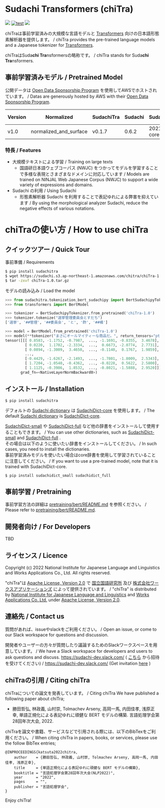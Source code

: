 # Sudachi Transformers (chiTra)

[![](https://img.shields.io/badge/python-3.6+-blue.svg)](https://www.python.org/downloads/release/python-360/)
[![test](https://github.com/WorksApplications/SudachiTra/actions/workflows/test.yaml/badge.svg)](https://github.com/WorksApplications/SudachiTra/actions/workflows/test.yaml)
[![](https://img.shields.io/github/license/WorksApplications/SudachiTra.svg)](https://github.com/WorksApplications/SudachiTra/blob/main/LICENSE)

chiTraは事前学習済みの大規模な言語モデルと [Transformers](https://github.com/huggingface/transformers) 向けの日本語形態素解析器を提供します。 / chiTra provides the pre-trained language models and a Japanese tokenizer for [Transformers](https://github.com/huggingface/transformers).

chiTraはSuda**chi Tra**nsformersの略称です。 / chiTra stands for Suda**chi Tra**nsformers.

## 事前学習済みモデル / Pretrained Model
公開データは [Open Data Sponsorship Program](https://registry.opendata.aws/sudachi/) を使用してAWSでホストされています。 / Datas are generously hosted by AWS with their [Open Data Sponsorship Program](https://registry.opendata.aws/sudachi/).

| Version | Normalized             | SudachiTra | Sudachi | SudachiDict   | Text         | Pretrained Model                                                                            |
| ------- | ---------------------- | ---------- | ------- | ------------- | ------------ | ------------------------------------------------------------------------------------------- |
| v1.0    | normalized_and_surface | v0.1.7     | 0.6.2   | 20211220-core | NWJC (148GB) | 395 MB ([tar.gz](https://sudachi.s3.ap-northeast-1.amazonaws.com/chitra/chiTra-1.0.tar.gz)) | 

### 特長 / Features
- 大規模テキストによる学習 / Training on large texts
  - 国語研日本語ウェブコーパス (NWJC) をつかってモデルを学習することで多様な表現とさまざまなドメインに対応しています /  Models are trained on NINJAL Web Japanese Corpus (NWJC) to support a wide variety of expressions and domains.
- Sudachi の利用 / Using Sudachi
  - 形態素解析器 Sudachi を利用することで表記ゆれによる弊害を抑えています / By using the morphological analyzer Sudachi, reduce the negative effects of various notations.

# chiTraの使い方 / How to use chiTra

## クイックツアー / Quick Tour
事前準備 / Requirements
```bash
$ pip install sudachitra
$ wget https://sudachi.s3.ap-northeast-1.amazonaws.com/chitra/chiTra-1.0.tar.gz
$ tar -zxvf chiTra-1.0.tar.gz
```

モデルの読み込み / Load the model
```python
>>> from sudachitra.tokenization_bert_sudachipy import BertSudachipyTokenizer
>>> from transformers import BertModel

>>> tokenizer = BertSudachipyTokenizer.from_pretrained('chiTra-1.0')
>>> tokenizer.tokenize("選挙管理委員会とすだち")
['選挙', '##管理', '##委員会', 'と', '酢', '##橘']

>>> model = BertModel.from_pretrained('chiTra-1.0')
>>> model(**tokenizer("まさにオールマイティーな商品だ。", return_tensors="pt")).last_hidden_state
tensor([[[ 0.8583, -1.1752, -0.7987,  ..., -1.1691, -0.8355,  3.4678],
         [ 0.0220,  1.1702, -2.3334,  ...,  0.6673, -2.0774,  2.7731],
         [ 0.0894, -1.3009,  3.4650,  ..., -0.1140,  0.1767,  1.9859],
         ...,
         [-0.4429, -1.6267, -2.1493,  ..., -1.7801, -1.8009,  2.5343],
         [ 1.7204, -1.0540, -0.4362,  ..., -0.0228,  0.5622,  2.5800],
         [ 1.1125, -0.3986,  1.8532,  ..., -0.8021, -1.5888,  2.9520]]],
       grad_fn=<NativeLayerNormBackward0>)
```

## インストール / Installation

```shell script
$ pip install sudachitra
```

デフォルトの [Sudachi dictionary](https://github.com/WorksApplications/SudachiDict) は [SudachiDict-core](https://pypi.org/project/SudachiDict-core/) を使用します。 / The default [Sudachi dictionary](https://github.com/WorksApplications/SudachiDict) is [SudachiDict-core](https://pypi.org/project/SudachiDict-core/).

[SudachiDict-small](https://pypi.org/project/SudachiDict-small/) や [SudachiDict-full](https://pypi.org/project/SudachiDict-full/) など他の辞書をインストールして使用することもできます。 / You can use other dictionaries, such as [SudachiDict-small](https://pypi.org/project/SudachiDict-small/) and [SudachiDict-full](https://pypi.org/project/SudachiDict-full/) .<br/>
その場合は以下のように使いたい辞書をインストールしてください。 / In such cases, you need to install the dictionaries.<br/>
事前学習済みモデルを使いたい場合はcore辞書を使用して学習されていることに注意してください。 / If you want to use a pre-trained model, note that it is trained with SudachiDict-core.

```shell script
$ pip install sudachidict_small sudachidict_full
```

## 事前学習 / Pretraining

事前学習方法の詳細は [pretraining/bert/README.md](https://github.com/WorksApplications/SudachiTra/tree/main/pretraining/bert) を参照ください。 / Please refer to [pretraining/bert/README.md](https://github.com/WorksApplications/SudachiTra/tree/main/pretraining/bert).


## 開発者向け / For Developers
TBD

## ライセンス / Licence

Copyright (c) 2022 National Institute for Japanese Language and Linguistics and Works Applications Co., Ltd. All rights reserved.

"chiTra"は [Apache License, Version 2.0](https://www.apache.org/licenses/LICENSE-2.0) で [国立国語研究所](https://www.ninjal.ac.jp/) 及び [株式会社ワークスアプリケーションズ](https://www.worksap.co.jp/) によって提供されています。 / "chiTra" is distributed by [National Institute for Japanese Language and Linguistics](https://www.ninjal.ac.jp/) and [Works Applications Co.,Ltd.](https://www.worksap.co.jp/) under [Apache License, Version 2.0](https://www.apache.org/licenses/LICENSE-2.0).


## 連絡先 / Contact us
質問があれば、issueやslackをご利用ください。 / Open an issue, or come to our Slack workspace for questions and discussion.

開発者やユーザーの方々が質問したり議論するためのSlackワークスペースを用意しています。 / We have a Slack workspace for developers and users to ask questions and discuss.
https://sudachi-dev.slack.com/ ( [こちら](https://join.slack.com/t/sudachi-dev/shared_invite/enQtMzg2NTI2NjYxNTUyLTMyYmNkZWQ0Y2E5NmQxMTI3ZGM3NDU0NzU4NGE1Y2UwYTVmNTViYjJmNDI0MWZiYTg4ODNmMzgxYTQ3ZmI2OWU) から招待を受けてください) / https://sudachi-dev.slack.com/ (Get invitation [here](https://join.slack.com/t/sudachi-dev/shared_invite/enQtMzg2NTI2NjYxNTUyLTMyYmNkZWQ0Y2E5NmQxMTI3ZGM3NDU0NzU4NGE1Y2UwYTVmNTViYjJmNDI0MWZiYTg4ODNmMzgxYTQ3ZmI2OWU) )



## chiTraの引用 / Citing chiTra
chiTraについての論文を発表しています。 / Citing chiTra
We have published a following paper about chiTra;
- 勝田哲弘, 林政義, 山村崇, Tolmachev Arseny, 高岡一馬, 内田佳孝, 浅原正幸, 単語正規化による表記ゆれに頑健な BERT モデルの構築. 言語処理学会第28回年次大会, 2022.

chiTraを論文や書籍、サービスなどで引用される際には、以下のBibTexをご利用ください。 / When citing chiTra in papers, books, or services, please use the follow BibTex entries;
```
@INPROCEEDINGS{katsuta2022chitra,
    author    = {勝田哲弘, 林政義, 山村崇, Tolmachev Arseny, 高岡一馬, 内田佳孝, 浅原正幸},
    title     = {単語正規化による表記ゆれに頑健な BERT モデルの構築},
    booktitle = "言語処理学会第28回年次大会(NLP2022)",
    year      = "2022",
    pages     = "",
    publisher = "言語処理学会",
}
```

Enjoy chiTra!
